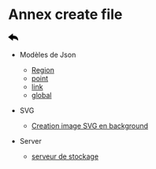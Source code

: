 # Annex create file

[![](../../screenshots/other/Go-back.png)](../../README-fr.md)

- Modèles de Json

  - [Region](json-region.md)
  - [point](json-point.md)
  - [link](json-links.md)
  - [global](json-global.md)


- SVG 

  - [Creation image SVG en background](svg.md)

 

- Server

  - [serveur de stockage](server.md)




  
